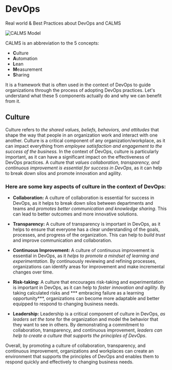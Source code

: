 # DevOps
Real world &amp; Best Practices about DevOps and CALMS 

 ![CALMS Model ](https://www.devopsgroup.com/wp-content/uploads/2014/08/devopsgroup_blog_CALMS_model.jpg)

 CALMS is an abbreviation to the 5 concepts:
 - **C**ulture
 - **A**utomation
 - **L**ean
 - **M**easurement
 - **S**haring
 
 It is a framework that is often used in the context of DevOps to guide organizations through the process of adopting DevOps practices. Let's understand what these 5 components actually do and why we can benefit from it.

## Culture
Culture refers to *the shared values, beliefs, behaviors, and attitudes* that shape the way that people in an organization work and interact with one another. Culture is a critical component of any organization/workplace, as it can impact everything from *employee satisfaction and engagement to the success of the business.*
In the context of DevOps, culture is particularly important, as it can have a significant impact on the effectiveness of DevOps practices. A culture that *values collaboration, transparency, and continuous improvement is essential for success in DevOps*, as it can help to break down silos and promote innovation and agility.

### Here are some key aspects of culture in the context of DevOps:

- **Collaboration:** A culture of collaboration is essential for success in DevOps, as it helps to break down silos between departments and teams and *promotes better communication and knowledge sharing*. This can lead to better outcomes and more innovative solutions.

- **Transparency:** A culture of transparency is important in DevOps, as it helps to ensure that everyone has a clear understanding of the goals, processes, and progress of the organization. This can help to *build trust* and improve communication and collaboration.

- **Continuous Improvement:** A culture of continuous improvement is essential in DevOps, as it *helps to promote a mindset of learning and experimentation*. By continuously reviewing and refining processes, organizations can identify areas for improvement and make incremental changes over time.

- **Risk-taking:** A culture that encourages risk-taking and experimentation is important in DevOps, as it can help to *foster innovation and agility*. By taking calculated risks and *** embracing failure as a learning opportunity***, organizations can become more adaptable and better equipped to respond to changing business needs.

- **Leadership:** Leadership is a critical component of culture in DevOps, *as leaders set the tone* for the organization and model the behavior that they want to see in others. By demonstrating a commitment to collaboration, transparency, and continuous improvement, *leaders can help to create a culture that supports the principles of DevOps*.

Overall, by promoting a culture of collaboration, transparency, and continuous improvement, organizations and workplaces can create an environment that supports the principles of DevOps and enables them to respond quickly and effectively to changing business needs.





